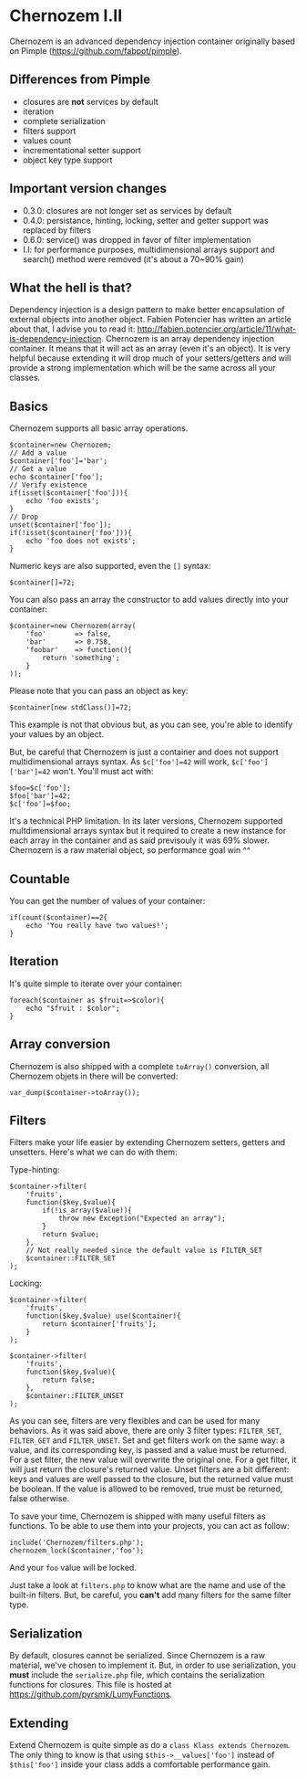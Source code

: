 Chernozem I.II
==============

Chernozem is an advanced dependency injection container originally based on Pimple (https://github.com/fabpot/pimple).

Differences from Pimple
-----------------------

- closures are __not__ services by default
- iteration
- complete serialization
- filters support
- values count
- incrementational setter support
- object key type support

Important version changes
-------------------------

- 0.3.0: closures are not longer set as services by default
- 0.4.0: persistance, hinting, locking, setter and getter support was replaced by filters
- 0.6.0: service() was dropped in favor of filter implementation
- I.I: for performance purposes, multidimensional arrays support and search() method were removed (it's about a 70~90% gain)

What the hell is that?
----------------------

Dependency injection is a design pattern to make better encapsulation of external objects into another object. Fabien Potencier has written an article about that, I advise you to read it: http://fabien.potencier.org/article/11/what-is-dependency-injection. Chernozem is an array dependency injection container. It means that it will act as an array (even it's an object). It is very helpful because extending it will drop much of your setters/getters and will provide a strong implementation which will be the same across all your classes.

Basics
------

Chernozem supports all basic array operations.

    $container=new Chernozem;
    // Add a value
    $container['foo']='bar';
    // Get a value
    echo $container['foo'];
    // Verify existence
    if(isset($container['foo'])){
        echo 'foo exists';
    }
    // Drop
    unset($container['foo']);
    if(!isset($container['foo'])){
        echo 'foo does not exists';
    }

Numeric keys are also supported, even the `[]` syntax:

    $container[]=72;

You can also pass an array the constructor to add values directly into your container:

    $container=new Chernozem(array(
        'foo'       => false,
        'bar'       => 0.758,
        'foobar'    => function(){
            return 'something';
        }
    ));

Please note that you can pass an object as key:

    $container[new stdClass()]=72;

This example is not that obvious but, as you can see, you're able to identify your values by an object.

But, be careful that Chernozem is just a container and does not support multidimensional arrays syntax. As `$c['foo']=42` will work, `$c['foo']['bar']=42` won't. You'll must act with:

    $foo=$c['foo'];
    $foo['bar']=42;
    $c['foo']=$foo;

It's a technical PHP limitation. In its later versions, Chernozem supported multdimensional arrays syntax but it required to create a new instance for each array in the container and as said previsouly it was 69% slower. Chernozem is a raw material object, so performance goal win ^^

Countable
---------

You can get the number of values of your container:

    if(count($container)==2{
        echo 'You really have two values!';
    }

Iteration
---------

It's quite simple to iterate over your container:

    foreach($container as $fruit=>$color){
        echo "$fruit : $color";
    }

Array conversion
----------------

Chernozem is also shipped with a complete `toArray()` conversion, all Chernozem objets in there will be converted:

    var_dump($container->toArray());

Filters
-------

Filters make your life easier by extending Chernozem setters, getters and unsetters. Here's what we can do with them:

Type-hinting:

    $container->filter(
        'fruits',
        function($key,$value){
            if(!is_array($value)){
                throw new Exception("Expected an array");
            }
            return $value;
        },
        // Not really needed since the default value is FILTER_SET
        $container::FILTER_SET
    );

Locking:

    $container->filter(
        'fruits',
        function($key,$value) use($container){
            return $container['fruits'];
        }
    );
    
    $container->filter(
        'fruits',
        function($key,$value){
            return false;
        },
        $container::FILTER_UNSET
    );


As you can see, filters are very flexibles and can be used for many behaviors. As it was said above, there are only 3 filter types: `FILTER_SET`, `FILTER_GET` and `FILTER_UNSET`. Set and get filters work on the same way: a value, and its corresponding key, is passed and a value must be returned. For a set filter, the new value will overwrite the original one. For a get filter, it will just return the closure's returned value. Unset filters are a bit different: keys and values are well passed to the closure, but the returned value must be boolean. If the value is allowed to be removed, true must be returned, false otherwise.

To save your time, Chernozem is shipped with many useful filters as functions. To be able to use them into your projects, you can act as follow:

    include('Chernozem/filters.php');
    chernozem_lock($container,'foo');

And your `foo` value will be locked.

Just take a look at `filters.php` to know what are the name and use of the built-in filters. But, be careful, you __can't__ add many filters for the same filter type.

Serialization
-------------

By default, closures cannot be serialized. Since Chernozem is a raw material, we've chosen to implement it. But, in order to use serialization, you __must__ include the `serialize.php` file, which contains the serialization functions for closures. This file is hosted at https://github.com/pyrsmk/LumyFunctions.

Extending
---------

Extend Chernozem is quite simple as do a `class Klass extends Chernozem`. The only thing to know is that using `$this->__values['foo']` instead of `$this['foo']` inside your class adds a comfortable performance gain.
